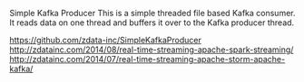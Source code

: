 Simple Kafka Producer
This is a simple threaded file based Kafka consumer. It reads data on one thread and buffers it over to the Kafka producer thread.

https://github.com/zdata-inc/SimpleKafkaProducer
http://zdatainc.com/2014/08/real-time-streaming-apache-spark-streaming/
http://zdatainc.com/2014/07/real-time-streaming-apache-storm-apache-kafka/